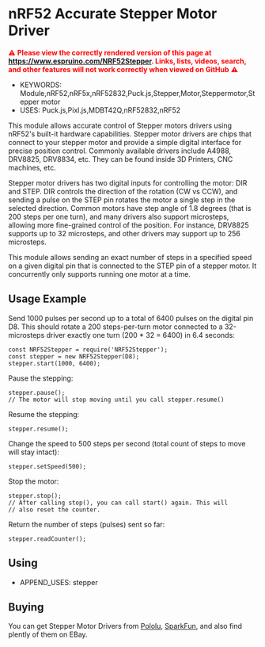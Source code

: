 <!--- Copyright (c) 2018, Uri Shaked. See the file LICENSE for copying permission. -->
nRF52 Accurate Stepper Motor Driver
===================================

<span style="color:red">:warning: **Please view the correctly rendered version of this page at https://www.espruino.com/NRF52Stepper. Links, lists, videos, search, and other features will not work correctly when viewed on GitHub** :warning:</span>

* KEYWORDS: Module,nRF52,nRF5x,nRF52832,Puck.js,Stepper,Motor,Steppermotor,Stepper motor
* USES: Puck.js,Pixl.js,MDBT42Q,nRF52832,nRF52

This module allows accurate control of Stepper motors drivers
using nRF52's built-it hardware capabilities. Stepper motor
drivers are chips that connect to your stepper motor and provide a simple digital interface for precise position control. Commonly available drivers include A4988, DRV8825, DRV8834, etc. They can be found inside 3D Printers, CNC machines, etc.

Stepper motor drivers has two digital inputs for controlling the motor: DIR and STEP. DIR controls the direction of the rotation (CW vs CCW), and sending a pulse on the STEP pin rotates the motor a single step in the selected direction. Common motors have step angle of 1.8 degrees (that is 200 steps per one turn), and many drivers also support microsteps, allowing more fine-grained control of the position. For instance, DRV8825 supports up to 32 microsteps, and other drivers may support up to 256 microsteps.

This module allows sending an exact number of steps in a specified speed on a given digital pin that is connected to the STEP pin of a stepper motor. It concurrently only supports running one motor at a time.

Usage Example
-------------

Send 1000 pulses per second up to a total of 6400 pulses on the digital pin D8. This should rotate a 200 steps-per-turn motor
connected to a 32-microsteps driver exactly one turn (200 * 32 = 6400) in 6.4 seconds:

```
const NRF52Stepper = require('NRF52Stepper');
const stepper = new NRF52Stepper(D8);
stepper.start(1000, 6400);
```

Pause the stepping:
```
stepper.pause();
// The motor will stop moving until you call stepper.resume()
```

Resume the stepping: 
```
stepper.resume();
```

Change the speed to 500 steps per second (total count of steps to move will stay intact):
```
stepper.setSpeed(500);
```

Stop the motor:
```
stepper.stop();
// After calling stop(), you can call start() again. This will
// also reset the counter.
```

Return the number of steps (pulses) sent so far:
```
stepper.readCounter();
```

Using
-----

* APPEND_USES: stepper

Buying
-----

You can get Stepper Motor Drivers from [Pololu](https://www.pololu.com/category/120/stepper-motor-drivers), [SparkFun](https://www.sparkfun.com/categories/334), and also find plently of them on EBay.
